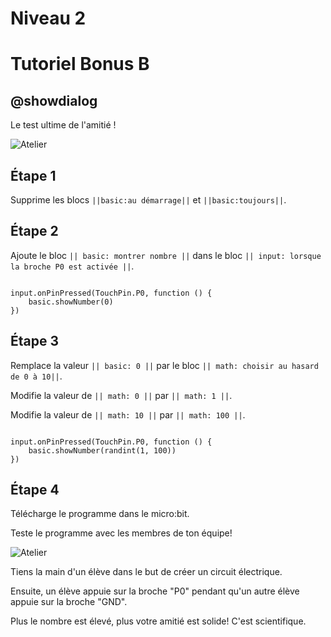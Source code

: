 # Niveau 2

# Tutoriel Bonus B

## @showdialog

Le test ultime de l'amitié !

![Atelier](https://i.pinimg.com/originals/e9/ff/44/e9ff4450d23b0f05a45840d9d75d7c10.png)

## Étape 1

Supprime les blocs ``||basic:au démarrage||`` et ``||basic:toujours||``.

## Étape 2

Ajoute le bloc ``|| basic: montrer nombre ||`` dans le bloc ``|| input: lorsque la broche P0 est activée ||``.


```blocks

input.onPinPressed(TouchPin.P0, function () {
    basic.showNumber(0)
})

```

## Étape 3

Remplace la valeur  ``|| basic: 0 ||`` par le bloc ``|| math: choisir au hasard de 0 à 10||``.

Modifie la valeur de ``|| math: 0 ||`` par ``|| math: 1 ||``.

Modifie la valeur de ``|| math: 10 ||`` par ``|| math: 100 ||``.

```blocks

input.onPinPressed(TouchPin.P0, function () {
    basic.showNumber(randint(1, 100))
})

```

## Étape 4

Télécharge le programme dans le micro:bit.

Teste le programme avec les membres de ton équipe!

![Atelier](https://i.pinimg.com/originals/e9/ff/44/e9ff4450d23b0f05a45840d9d75d7c10.png)

Tiens la main d'un élève dans le but de créer un circuit électrique.

Ensuite, un élève appuie sur la broche "P0" pendant qu'un autre élève appuie sur la broche "GND".

Plus le nombre est élevé, plus votre amitié est solide! C'est scientifique.